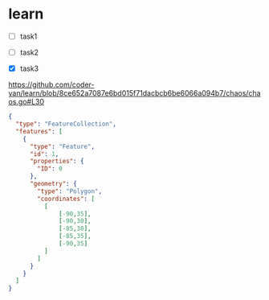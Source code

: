 # learn

- [ ] task1
- [ ] task2
- [x] task3


https://github.com/coder-yan/learn/blob/8ce652a7087e6bd015f71dacbcb6be6066a094b7/chaos/chaos.go#L30


```geojson
{
  "type": "FeatureCollection",
  "features": [
    {
      "type": "Feature",
      "id": 1,
      "properties": {
        "ID": 0
      },
      "geometry": {
        "type": "Polygon",
        "coordinates": [
          [
              [-90,35],
              [-90,30],
              [-85,30],
              [-85,35],
              [-90,35]
          ]
        ]
      }
    }
  ]
}
```
